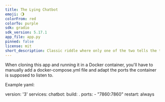 ```yaml
---
title: The Lying Chatbot
emoji: 🌖
colorFrom: red
colorTo: purple
sdk: gradio
sdk_version: 5.17.1
app_file: app.py
pinned: false
license: mit
short_description: Classic riddle where only one of the two tells the truth.
---
```



When cloning this app and running it in a Docker container, you'll have to manually add a docker-compose.yml file and adapt the ports the container is supposed to listen to. 

Example yaml:

version: '3'
services:
  chatbot:
    build: .
    ports:
      - "7860:7860"
    restart: always

